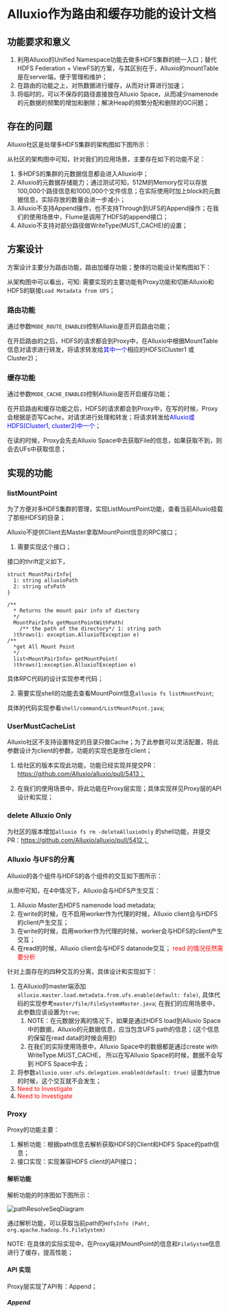 # Alluxio作为路由和缓存功能的设计文档

## 功能要求和意义

1. 利用Alluxio的Unified Namespace功能去做多HDFS集群的统一入口；替代HDFS Federation + ViewFS的方案，与其区别在于，Alluxio的mountTable是在server端，便于管理和维护；
2. 在路由的功能之上，对热数据进行缓存，从而对计算进行加速；
3. 将临时的，可以不保存的路径直接放在Alluxio Space，从而减少namenode的元数据的频繁的增加和删除；解决Heap的频繁分配和删除的GC问题；

## 存在的问题

Alluxio社区是处理多HDFS集群的架构图如下图所示：



从社区的架构图中可知，针对我们的应用场景，主要存在如下的功能不足：

1. 多HDFS的集群的元数据信息都会进入Alluxio中；
2. Alluxio的元数据存储能力；通过测试可知，512M的Memory仅可以存放100,000个路径信息和1000,000个文件信息；在实际使用时加上block的元数据信息，实际存放的数量会进一步减小；
3. Alluxio不支持Append操作，也不支持Through到UFS的Append操作；在我们的使用场景中，Flume是调用了HDFS的append接口；
4. Alluxio不支持对部分路径做WriteType(MUST_CACHE)的设置；



## 方案设计

方案设计主要分为路由功能，路由加缓存功能；整体的功能设计架构图如下：



从架构图中可以看出，可知: 需要实现的主要功能有Proxy功能和切断Alluxio和HDFS的联接`Load Metadata from UFS`；

### 路由功能

通过参数`MODE_ROUTE_ENABLED`控制Alluxio是否开启路由功能；

在开启路由的之后，HDFS的请求都会到Proxy中，在Alluxio中根据MountTable信息对请求进行转发，将请求转发给<font color = blue>其中一个</font>相应的HDFS(Cluster1 或 Cluster2)；

### 缓存功能

通过参数`MODE_CACHE_ENABLED`控制Alluxio是否开启缓存功能；

在开启路由和缓存功能之后，HDFS的请求都会到Proxy中，在写的时候，Proxy会根据是否写Cache，对请求进行处理和转发；将请求转发给<font color = blue>Alluxio或HDFS(Cluster1, cluster2)中一个</font>；

在读的时候，Proxy会先去Alluxio Space中去获取File的信息，如果获取不到，则会去UFs中获取信息；

## 实现的功能

### listMountPoint

为了方便对多HDFS集群的管理，实现ListMountPoint功能，查看当前Alluxio挂载了那些HDFS的目录；

Alluxio不提供Client去Master拿取MountPoint信息的RPC接口；

1. 需要实现这个接口；

接口的thrift定义如下，

```thrift
struct MountPairInfo{
  1: string alluxioPath
  2: string ufsPath
}

/**
  * Returns the mount pair info of diectory
  */
  MountPairInfo getMountPointWithPath(
    /** the path of the directory*/ 1: string path
  )throws(1: exception.AlluxioTException e)
/**
  *get All Mount Point
  */
  list<MountPairInfo> getMountPoint(
  )throws(1:exception.AlluxioTException e)
```

具体RPC代码的设计实现参考代码；

2. 需要实现shell的功能去查看MountPoint信息`alluxio fs listMountPoint`;

具体的代码实现参看`shell/command/ListMountPoint.java`;

### UserMustCacheList

Alluxio社区不支持设置特定的目录只做Cache；为了此参数可以灵活配置，将此参数设计为client的参数，功能的实现也是放在client；

1. 给社区的版本实现此功能，功能已经实现并提交PR：https://github.com/Alluxio/alluxio/pull/5413；


2. 在我们的使用场景中，将此功能在Proxy层实现；具体实现祥见Proxy层的API设计和实现；

### delete Alluxio Only

为社区的版本增加`alluxio fs rm -deleteAlluxioOnly` 的shell功能，并提交PR：https://github.com/Alluxio/alluxio/pull/5412；

### Alluxio 与UFS的分离

Alluxio的各个组件与HDFS的各个组件的交互如下图所示：



从图中可知，在4中情况下，Alluxio会与HDFS产生交互：

1. Alluxio Master去HDFS namenode load metadata;
2. 在write的时候，在不启用worker作为代理的时候，Alluxio client会与HDFS的client产生交互；
3. 在write的时候，启用worker作为代理的时候，worker会与HDFS的client产生交互；
4. 在read的时候，Alluxio client会与HDFS datanode交互；<font color = red> read 的情况任然需要分析</font>

针对上面存在的四种交互的分离，具体设计和实现如下：

1. 在Alluxio的master端添加`alluxio.master.load.metadata.from.ufs.enable(default: fale)`, 具体代码的实现参考`master/file/FileSystemMaster.java`; 在我们的应用场景中，此参数应该设置为`true`;
   1. NOTE：在元数据分离的情况下，如果是通过HDFS load到Alluxio Space中的数据，Alluxio的元数据信息，应当包含UFS path的信息；(这个信息的保留在read data的时候会用到)
   2. 在我们的实际使用场景中，Alluxio Space中的数据都是通过create with WriteType.MUST_CACHE， 所以在写Alluxio Space的时候，数据不会写到 HDFS Space中去；
2. 将参数`alluxio.user.ufs.delegation.enabled(default: true)` 设置为true的时候，这个交互就不会发生；
3. <font color =red> Need to Investigate </font>
4. <font color =red> Need to Investigate </font>

### Proxy

Proxy的功能主要：

1. 解析功能：根据path信息去解析获取HDFS的Client和HDFS Space的path信息；
2. 接口实现：实现兼容HDFS client的API接口；

#### 解析功能

解析功能的时序图如下图所示：

![pathResolveSeqDiagram](/Users/guoyejun/gitProject/doc/alluxio/pathResolveSeqDiagram.png)

通过解析功能，可以获取当前path的`HdfsInfo (Paht, org.apache.hadoop.fs.FileSystem)`

NOTE: 在具体的实际实现中，在Proxy端对MountPoint的信息和`FileSystem`信息进行了缓存，提高性能；

#### API 实现

Proxy层实现了API有：Append；

##### Append




